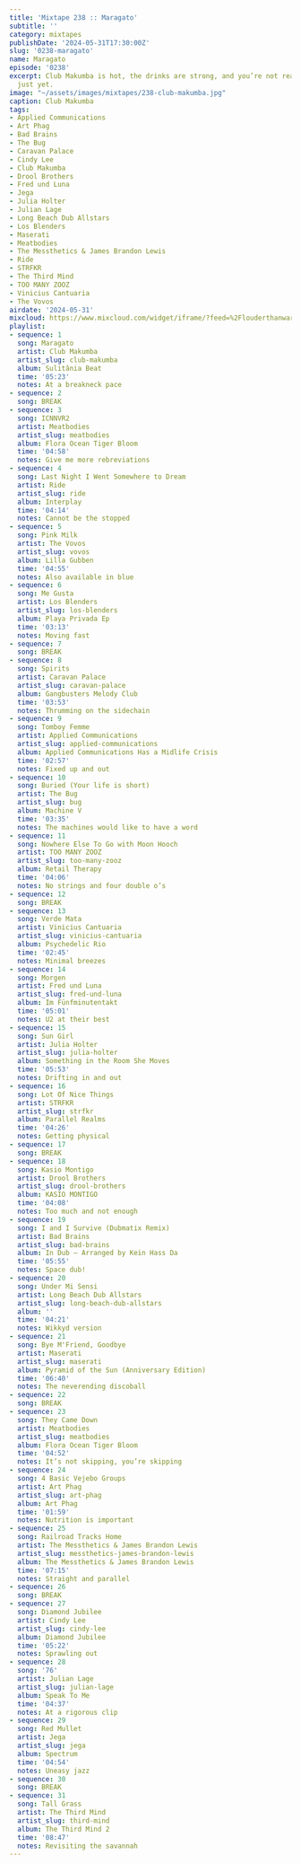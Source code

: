 ```yaml
---
title: 'Mixtape 238 :: Maragato'
subtitle: ''
category: mixtapes
publishDate: '2024-05-31T17:30:00Z'
slug: '0238-maragato'
name: Maragato
episode: '0238'
excerpt: Club Makumba is hot, the drinks are strong, and you’re not ready to leave
  just yet.
image: "~/assets/images/mixtapes/238-club-makumba.jpg"
caption: Club Makumba
tags:
- Applied Communications
- Art Phag
- Bad Brains
- The Bug
- Caravan Palace
- Cindy Lee
- Club Makumba
- Drool Brothers
- Fred und Luna
- Jega
- Julia Holter
- Julian Lage
- Long Beach Dub Allstars
- Los Blenders
- Maserati
- Meatbodies
- The Messthetics & James Brandon Lewis
- Ride
- STRFKR
- The Third Mind
- TOO MANY ZOOZ
- Vinicius Cantuaria
- The Vovos
airdate: '2024-05-31'
mixcloud: https://www.mixcloud.com/widget/iframe/?feed=%2Flouderthanwar%2Fthe-final-hour-238-maragato-2024-05-31%2F&hide_artwork=1&hide_cover=1
playlist:
- sequence: 1
  song: Maragato
  artist: Club Makumba
  artist_slug: club-makumba
  album: Sulitânia Beat
  time: '05:23'
  notes: At a breakneck pace
- sequence: 2
  song: BREAK
- sequence: 3
  song: ICNNVR2
  artist: Meatbodies
  artist_slug: meatbodies
  album: Flora Ocean Tiger Bloom
  time: '04:58'
  notes: Give me more rebreviations
- sequence: 4
  song: Last Night I Went Somewhere to Dream
  artist: Ride
  artist_slug: ride
  album: Interplay
  time: '04:14'
  notes: Cannot be the stopped
- sequence: 5
  song: Pink Milk
  artist: The Vovos
  artist_slug: vovos
  album: Lilla Gubben
  time: '04:55'
  notes: Also available in blue
- sequence: 6
  song: Me Gusta
  artist: Los Blenders
  artist_slug: los-blenders
  album: Playa Privada Ep
  time: '03:13'
  notes: Moving fast
- sequence: 7
  song: BREAK
- sequence: 8
  song: Spirits
  artist: Caravan Palace
  artist_slug: caravan-palace
  album: Gangbusters Melody Club
  time: '03:53'
  notes: Thrumming on the sidechain
- sequence: 9
  song: Tomboy Femme
  artist: Applied Communications
  artist_slug: applied-communications
  album: Applied Communications Has a Midlife Crisis
  time: '02:57'
  notes: Fixed up and out
- sequence: 10
  song: Buried (Your life is short)
  artist: The Bug
  artist_slug: bug
  album: Machine V
  time: '03:35'
  notes: The machines would like to have a word
- sequence: 11
  song: Nowhere Else To Go with Moon Hooch
  artist: TOO MANY ZOOZ
  artist_slug: too-many-zooz
  album: Retail Therapy
  time: '04:06'
  notes: No strings and four double o’s
- sequence: 12
  song: BREAK
- sequence: 13
  song: Verde Mata
  artist: Vinicius Cantuaria
  artist_slug: vinicius-cantuaria
  album: Psychedelic Rio
  time: '02:45'
  notes: Minimal breezes
- sequence: 14
  song: Morgen
  artist: Fred und Luna
  artist_slug: fred-und-luna
  album: Im Fünfminutentakt
  time: '05:01'
  notes: U2 at their best
- sequence: 15
  song: Sun Girl
  artist: Julia Holter
  artist_slug: julia-holter
  album: Something in the Room She Moves
  time: '05:53'
  notes: Drifting in and out
- sequence: 16
  song: Lot Of Nice Things
  artist: STRFKR
  artist_slug: strfkr
  album: Parallel Realms
  time: '04:26'
  notes: Getting physical
- sequence: 17
  song: BREAK
- sequence: 18
  song: Kasio Montigo
  artist: Drool Brothers
  artist_slug: drool-brothers
  album: KASIO MONTIGO
  time: '04:08'
  notes: Too much and not enough
- sequence: 19
  song: I and I Survive (Dubmatix Remix)
  artist: Bad Brains
  artist_slug: bad-brains
  album: In Dub – Arranged by Kein Hass Da
  time: '05:55'
  notes: Space dub!
- sequence: 20
  song: Under Mi Sensi
  artist: Long Beach Dub Allstars
  artist_slug: long-beach-dub-allstars
  album: ''
  time: '04:21'
  notes: Wikkyd version
- sequence: 21
  song: Bye M'Friend, Goodbye
  artist: Maserati
  artist_slug: maserati
  album: Pyramid of the Sun (Anniversary Edition)
  time: '06:40'
  notes: The neverending discoball
- sequence: 22
  song: BREAK
- sequence: 23
  song: They Came Down
  artist: Meatbodies
  artist_slug: meatbodies
  album: Flora Ocean Tiger Bloom
  time: '04:52'
  notes: It’s not skipping, you’re skipping
- sequence: 24
  song: 4 Basic Vejebo Groups
  artist: Art Phag
  artist_slug: art-phag
  album: Art Phag
  time: '01:59'
  notes: Nutrition is important
- sequence: 25
  song: Railroad Tracks Home
  artist: The Messthetics & James Brandon Lewis
  artist_slug: messthetics-james-brandon-lewis
  album: The Messthetics & James Brandon Lewis
  time: '07:15'
  notes: Straight and parallel
- sequence: 26
  song: BREAK
- sequence: 27
  song: Diamond Jubilee
  artist: Cindy Lee
  artist_slug: cindy-lee
  album: Diamond Jubilee
  time: '05:22'
  notes: Sprawling out
- sequence: 28
  song: '76'
  artist: Julian Lage
  artist_slug: julian-lage
  album: Speak To Me
  time: '04:37'
  notes: At a rigorous clip
- sequence: 29
  song: Red Mullet
  artist: Jega
  artist_slug: jega
  album: Spectrum
  time: '04:54'
  notes: Uneasy jazz
- sequence: 30
  song: BREAK
- sequence: 31
  song: Tall Grass
  artist: The Third Mind
  artist_slug: third-mind
  album: The Third Mind 2
  time: '08:47'
  notes: Revisiting the savannah
---
```


